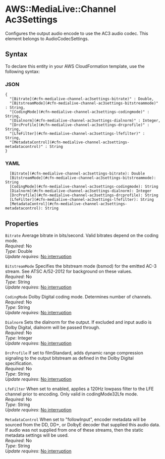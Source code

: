# AWS::MediaLive::Channel Ac3Settings<a name="aws-properties-medialive-channel-ac3settings"></a>

Configures the output audio encode to use the AC3 audio codec\. This element belongs to AudioCodecSettings\.

## Syntax<a name="aws-properties-medialive-channel-ac3settings-syntax"></a>

To declare this entity in your AWS CloudFormation template, use the following syntax:

### JSON<a name="aws-properties-medialive-channel-ac3settings-syntax.json"></a>

```
{
  "[Bitrate](#cfn-medialive-channel-ac3settings-bitrate)" : Double,
  "[BitstreamMode](#cfn-medialive-channel-ac3settings-bitstreammode)" : String,
  "[CodingMode](#cfn-medialive-channel-ac3settings-codingmode)" : String,
  "[Dialnorm](#cfn-medialive-channel-ac3settings-dialnorm)" : Integer,
  "[DrcProfile](#cfn-medialive-channel-ac3settings-drcprofile)" : String,
  "[LfeFilter](#cfn-medialive-channel-ac3settings-lfefilter)" : String,
  "[MetadataControl](#cfn-medialive-channel-ac3settings-metadatacontrol)" : String
}
```

### YAML<a name="aws-properties-medialive-channel-ac3settings-syntax.yaml"></a>

```
  [Bitrate](#cfn-medialive-channel-ac3settings-bitrate): Double
  [BitstreamMode](#cfn-medialive-channel-ac3settings-bitstreammode): String
  [CodingMode](#cfn-medialive-channel-ac3settings-codingmode): String
  [Dialnorm](#cfn-medialive-channel-ac3settings-dialnorm): Integer
  [DrcProfile](#cfn-medialive-channel-ac3settings-drcprofile): String
  [LfeFilter](#cfn-medialive-channel-ac3settings-lfefilter): String
  [MetadataControl](#cfn-medialive-channel-ac3settings-metadatacontrol): String
```

## Properties<a name="aws-properties-medialive-channel-ac3settings-properties"></a>

`Bitrate`  <a name="cfn-medialive-channel-ac3settings-bitrate"></a>
Average bitrate in bits/second\. Valid bitrates depend on the coding mode\.  
*Required*: No  
*Type*: Double  
*Update requires*: [No interruption](https://docs.aws.amazon.com/AWSCloudFormation/latest/UserGuide/using-cfn-updating-stacks-update-behaviors.html#update-no-interrupt)

`BitstreamMode`  <a name="cfn-medialive-channel-ac3settings-bitstreammode"></a>
Specifies the bitstream mode \(bsmod\) for the emitted AC\-3 stream\. See ATSC A/52\-2012 for background on these values\.  
*Required*: No  
*Type*: String  
*Update requires*: [No interruption](https://docs.aws.amazon.com/AWSCloudFormation/latest/UserGuide/using-cfn-updating-stacks-update-behaviors.html#update-no-interrupt)

`CodingMode`  <a name="cfn-medialive-channel-ac3settings-codingmode"></a>
Dolby Digital coding mode\. Determines number of channels\.  
*Required*: No  
*Type*: String  
*Update requires*: [No interruption](https://docs.aws.amazon.com/AWSCloudFormation/latest/UserGuide/using-cfn-updating-stacks-update-behaviors.html#update-no-interrupt)

`Dialnorm`  <a name="cfn-medialive-channel-ac3settings-dialnorm"></a>
Sets the dialnorm for the output\. If excluded and input audio is Dolby Digital, dialnorm will be passed through\.  
*Required*: No  
*Type*: Integer  
*Update requires*: [No interruption](https://docs.aws.amazon.com/AWSCloudFormation/latest/UserGuide/using-cfn-updating-stacks-update-behaviors.html#update-no-interrupt)

`DrcProfile`  <a name="cfn-medialive-channel-ac3settings-drcprofile"></a>
If set to filmStandard, adds dynamic range compression signaling to the output bitstream as defined in the Dolby Digital specification\.  
*Required*: No  
*Type*: String  
*Update requires*: [No interruption](https://docs.aws.amazon.com/AWSCloudFormation/latest/UserGuide/using-cfn-updating-stacks-update-behaviors.html#update-no-interrupt)

`LfeFilter`  <a name="cfn-medialive-channel-ac3settings-lfefilter"></a>
When set to enabled, applies a 120Hz lowpass filter to the LFE channel prior to encoding\. Only valid in codingMode32Lfe mode\.  
*Required*: No  
*Type*: String  
*Update requires*: [No interruption](https://docs.aws.amazon.com/AWSCloudFormation/latest/UserGuide/using-cfn-updating-stacks-update-behaviors.html#update-no-interrupt)

`MetadataControl`  <a name="cfn-medialive-channel-ac3settings-metadatacontrol"></a>
When set to "followInput", encoder metadata will be sourced from the DD, DD\+, or DolbyE decoder that supplied this audio data\. If audio was not supplied from one of these streams, then the static metadata settings will be used\.  
*Required*: No  
*Type*: String  
*Update requires*: [No interruption](https://docs.aws.amazon.com/AWSCloudFormation/latest/UserGuide/using-cfn-updating-stacks-update-behaviors.html#update-no-interrupt)